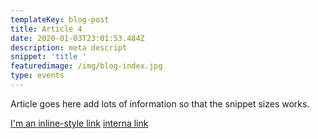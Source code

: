 ```yaml
---
templateKey: blog-post
title: Article 4
date: 2020-01-03T23:01:53.484Z
description: meta descript
snippet: 'title '
featuredimage: /img/blog-index.jpg
type: events
---
```

Article goes here add lots of information so that the snippet sizes works.

[I'm an inline-style link](https://www.google.com)
[interna link](./article5/)